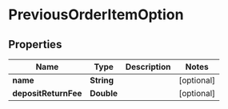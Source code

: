
# PreviousOrderItemOption

## Properties
Name | Type | Description | Notes
------------ | ------------- | ------------- | -------------
**name** | **String** |  |  [optional]
**depositReturnFee** | **Double** |  |  [optional]



